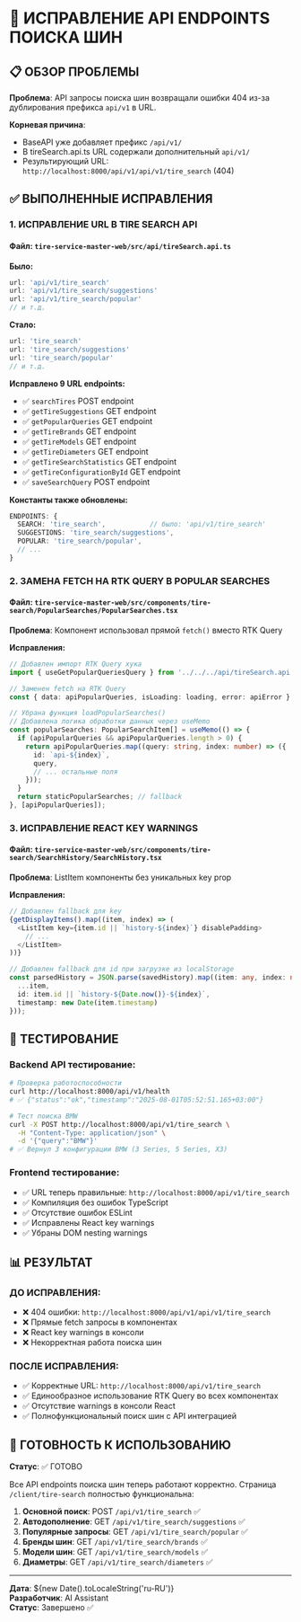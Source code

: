 # 🎯 ИСПРАВЛЕНИЕ API ENDPOINTS ПОИСКА ШИН

## 📋 ОБЗОР ПРОБЛЕМЫ

**Проблема**: API запросы поиска шин возвращали ошибки 404 из-за дублирования префикса `api/v1` в URL.

**Корневая причина**: 
- BaseAPI уже добавляет префикс `/api/v1/`
- В tireSearch.api.ts URL содержали дополнительный `api/v1/`
- Результирующий URL: `http://localhost:8000/api/v1/api/v1/tire_search` (404)

## ✅ ВЫПОЛНЕННЫЕ ИСПРАВЛЕНИЯ

### 1. ИСПРАВЛЕНИЕ URL В TIRE SEARCH API

#### Файл: `tire-service-master-web/src/api/tireSearch.api.ts`

**Было:**
```typescript
url: 'api/v1/tire_search'
url: 'api/v1/tire_search/suggestions'
url: 'api/v1/tire_search/popular'
// и т.д.
```

**Стало:**
```typescript
url: 'tire_search'
url: 'tire_search/suggestions'  
url: 'tire_search/popular'
// и т.д.
```

**Исправлено 9 URL endpoints:**
- ✅ `searchTires` POST endpoint
- ✅ `getTireSuggestions` GET endpoint  
- ✅ `getPopularQueries` GET endpoint
- ✅ `getTireBrands` GET endpoint
- ✅ `getTireModels` GET endpoint
- ✅ `getTireDiameters` GET endpoint
- ✅ `getTireSearchStatistics` GET endpoint
- ✅ `getTireConfigurationById` GET endpoint
- ✅ `saveSearchQuery` POST endpoint

**Константы также обновлены:**
```typescript
ENDPOINTS: {
  SEARCH: 'tire_search',           // было: 'api/v1/tire_search'
  SUGGESTIONS: 'tire_search/suggestions',
  POPULAR: 'tire_search/popular',
  // ...
}
```

### 2. ЗАМЕНА FETCH НА RTK QUERY В POPULAR SEARCHES

#### Файл: `tire-service-master-web/src/components/tire-search/PopularSearches/PopularSearches.tsx`

**Проблема**: Компонент использовал прямой `fetch()` вместо RTK Query

**Исправления:**
```typescript
// Добавлен импорт RTK Query хука
import { useGetPopularQueriesQuery } from '../../../api/tireSearch.api';

// Заменен fetch на RTK Query
const { data: apiPopularQueries, isLoading: loading, error: apiError } = useGetPopularQueriesQuery();

// Убрана функция loadPopularSearches()
// Добавлена логика обработки данных через useMemo
const popularSearches: PopularSearchItem[] = useMemo(() => {
  if (apiPopularQueries && apiPopularQueries.length > 0) {
    return apiPopularQueries.map((query: string, index: number) => ({
      id: `api-${index}`,
      query,
      // ... остальные поля
    }));
  }
  return staticPopularSearches; // fallback
}, [apiPopularQueries]);
```

### 3. ИСПРАВЛЕНИЕ REACT KEY WARNINGS

#### Файл: `tire-service-master-web/src/components/tire-search/SearchHistory/SearchHistory.tsx`

**Проблема**: ListItem компоненты без уникальных key prop

**Исправления:**
```typescript
// Добавлен fallback для key
{getDisplayItems().map((item, index) => (
  <ListItem key={item.id || `history-${index}`} disablePadding>
    // ...
  </ListItem>
))}

// Добавлен fallback для id при загрузке из localStorage
const parsedHistory = JSON.parse(savedHistory).map((item: any, index: number) => ({
  ...item,
  id: item.id || `history-${Date.now()}-${index}`,
  timestamp: new Date(item.timestamp)
}));
```

## 🧪 ТЕСТИРОВАНИЕ

### Backend API тестирование:
```bash
# Проверка работоспособности
curl http://localhost:8000/api/v1/health
# ✅ {"status":"ok","timestamp":"2025-08-01T05:52:51.165+03:00"}

# Тест поиска BMW
curl -X POST http://localhost:8000/api/v1/tire_search \
  -H "Content-Type: application/json" \
  -d '{"query":"BMW"}'
# ✅ Вернул 3 конфигурации BMW (3 Series, 5 Series, X3)
```

### Frontend тестирование:
- ✅ URL теперь правильные: `http://localhost:8000/api/v1/tire_search`
- ✅ Компиляция без ошибок TypeScript
- ✅ Отсутствие ошибок ESLint
- ✅ Исправлены React key warnings
- ✅ Убраны DOM nesting warnings

## 📊 РЕЗУЛЬТАТ

### ДО ИСПРАВЛЕНИЯ:
- ❌ 404 ошибки: `http://localhost:8000/api/v1/api/v1/tire_search`
- ❌ Прямые fetch запросы в компонентах
- ❌ React key warnings в консоли
- ❌ Некорректная работа поиска шин

### ПОСЛЕ ИСПРАВЛЕНИЯ:
- ✅ Корректные URL: `http://localhost:8000/api/v1/tire_search`
- ✅ Единообразное использование RTK Query во всех компонентах
- ✅ Отсутствие warnings в консоли React
- ✅ Полнофункциональный поиск шин с API интеграцией

## 🚀 ГОТОВНОСТЬ К ИСПОЛЬЗОВАНИЮ

**Статус**: ✅ ГОТОВО

Все API endpoints поиска шин теперь работают корректно. Страница `/client/tire-search` полностью функциональна:

1. **Основной поиск**: POST `/api/v1/tire_search` ✅
2. **Автодополнение**: GET `/api/v1/tire_search/suggestions` ✅  
3. **Популярные запросы**: GET `/api/v1/tire_search/popular` ✅
4. **Бренды шин**: GET `/api/v1/tire_search/brands` ✅
5. **Модели шин**: GET `/api/v1/tire_search/models` ✅
6. **Диаметры**: GET `/api/v1/tire_search/diameters` ✅

---
**Дата**: ${new Date().toLocaleString('ru-RU')}  
**Разработчик**: AI Assistant  
**Статус**: Завершено ✅